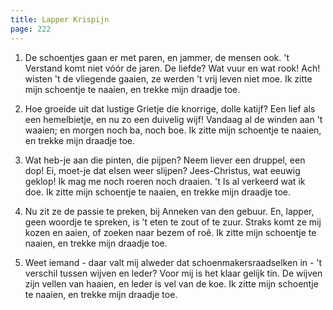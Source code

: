 ```yaml
---
title: Lapper Krispijn
page: 222
---  
```



1. De schoentjes gaan er met paren,
en jammer, de mensen ook.
't Verstand komt niet vóór de jaren.
De liefde? Wat vuur en wat rook!
Ach! wisten 't de vliegende gaaien,
ze werden 't vrij leven niet moe.
Ik zitte mijn schoentje te naaien,
en trekke mijn draadje toe.


2. Hoe groeide uit dat lustige Grietje
die knorrige, dolle katijf?
Een lief als een hemelbietje,
en nu zo een duivelig wijf!
Vandaag al de winden aan 't waaien;
en morgen noch ba, noch boe.
Ik zitte mijn schoentje te naaien,
en trekke mijn draadje toe.


3. Wat heb-je aan die pinten, die pijpen?
Neem liever een druppel, een dop!
Ei, moet-je dat elsen weer slijpen?
Jees-Christus, wat eeuwig geklop!
Ik mag me noch roeren noch draaien.
't Is al verkeerd wat ik doe.
Ik zitte mijn schoentje te naaien,
en trekke mijn draadje toe.


4. Nu zit ze de passie te preken,
bij Anneken van den gebuur.
En, lapper, geen woordje te spreken,
is 't eten te zout of te zuur.
Straks komt ze mij kozen en aaien,
of zoeken naar bezem of roê.
Ik zitte mijn schoentje te naaien,
en trekke mijn draadje toe.


5. Weet iemand - daar valt mij alweder
dat schoenmakersraadselken in -
't verschil tussen wijven en leder?
Voor mij is het klaar gelijk tin.
De wijven zijn vellen van haaien,
en leder is vel van de koe.
Ik zitte mijn schoentje te naaien,
en trekke mijn draadje toe.